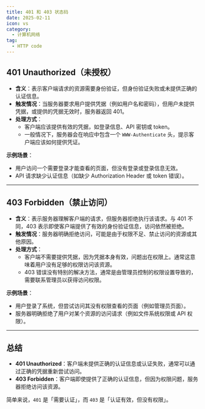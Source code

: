 ```yaml
---
title: 401 和 403 状态码
date: 2025-02-11
icon: vs
category:
  - 计算机网络
tag:
  - HTTP code
---
```


## 401 Unauthorized（未授权）

- **含义**：表示客户端请求的资源需要身份验证，但身份验证失败或未提供正确的认证信息。
- **触发情况**：当服务器要求用户提供凭据（例如用户名和密码），但用户未提供凭据，或提供的凭据无效时，服务器返回 401。
- **处理方式**：
  - 客户端应该提供有效的凭据，如登录信息、API 密钥或 token。
  - 一般情况下，服务器会在响应中包含一个 `WWW-Authenticate` 头，提示客户端应该如何提供凭证。

**示例场景**：

- 用户访问一个需要登录才能查看的页面，但没有登录或登录信息无效。
- API 请求缺少认证信息（如缺少 Authorization Header 或 token 错误）。

---

## 403 Forbidden（禁止访问）

- **含义**：表示服务器理解客户端的请求，但服务器拒绝执行该请求。与 401 不同，403 表示即使客户端提供了有效的身份验证信息，访问依然被拒绝。
- **触发情况**：服务器明确拒绝访问，可能是由于权限不足、禁止访问的资源或其他原因。
- **处理方式**：
  - 客户端不需要提供凭据，因为凭据本身有效，问题出在权限上。通常这意味着用户没有足够的权限访问该资源。
  - 403 错误没有特别的解决方法，通常是由管理员控制的权限设置导致的，需要联系管理员以获得访问权限。

**示例场景**：

- 用户登录了系统，但尝试访问其没有权限查看的页面（例如管理员页面）。
- 服务器明确拒绝了用户对某个资源的访问请求（例如文件系统权限或 API 权限）。

---

## 总结

- **401 Unauthorized**：客户端未提供正确的认证信息或认证失败，通常可以通过正确的凭据重新尝试访问。
- **403 Forbidden**：客户端即使提供了正确的认证信息，但因为权限问题，服务器拒绝访问该资源。

简单来说，`401` 是「需要认证」，而 `403` 是「认证有效，但没有权限」。
